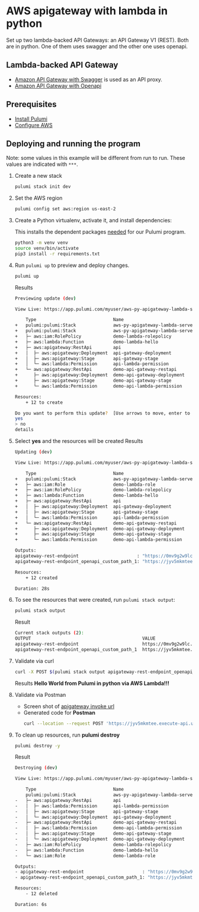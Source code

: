 # AWS apigateway with lambda in python

Set up two lambda-backed API Gateways: an API Gateway V1 (REST).  Both are in python.
One of them uses swagger and the other one uses openapi.

## Lambda-backed API Gateway
- [Amazon API Gateway with Swagger](https://aws.amazon.com/api-gateway/) is used as an API proxy.
- [Amazon API Gateway with Openapi](https://docs.aws.amazon.com/apigateway/latest/developerguide/http-api-open-api.html)

## Prerequisites
- [Install Pulumi](https://www.pulumi.com/docs/get-started/install/)
- [Configure AWS](https://www.pulumi.com/docs/get-started/aws/begin/#configure-pulumi-to-access-your-aws-account)

## Deploying and running the program

Note: some values in this example will be different from run to run.  These values are indicated
with `***`.

1. Create a new stack

    ```bash
    pulumi stack init dev
    ```

1. Set the AWS region

    ```bash
    pulumi config set aws:region us-east-2
    ```

1. Create a Python virtualenv, activate it, and install dependencies:

    This installs the dependent packages [needed](https://www.pulumi.com/docs/intro/concepts/how-pulumi-works/) for our Pulumi program.

    ```bash
    python3 -m venv venv
    source venv/bin/activate
    pip3 install -r requirements.txt
    ```

1. Run `pulumi up` to preview and deploy changes.

    ```bash
    pulumi up
    ```

    Results
    ```bash
    Previewing update (dev)

    View Live: https://app.pulumi.com/myuser/aws-py-apigateway-lambda-serverless/dev/previews/ba90036a-d9a8-4610-9fd1-632cec7743b9

        Type                             Name                                     Plan       
    +   pulumi:pulumi:Stack              aws-py-apigateway-lambda-serverless-dev  create...  
    +   pulumi:pulumi:Stack              aws-py-apigateway-lambda-serverless-dev  create     
    +   ├─ aws:iam:RolePolicy            demo-lambda-rolepolicy                   create     
    +   ├─ aws:lambda:Function           demo-lambda-hello                        create     
    +   ├─ aws:apigateway:RestApi        api                                      create     
    +   │  ├─ aws:apigateway:Deployment  api-gateway-deployment                   create     
    +   │  ├─ aws:apigateway:Stage       api-gateway-stage                        create     
    +   │  └─ aws:lambda:Permission      api-lambda-permission                    create     
    +   └─ aws:apigateway:RestApi        demo-api-gateway-restapi                 create     
    +      ├─ aws:apigateway:Deployment  demo-api-gateway-deployment              create     
    +      ├─ aws:apigateway:Stage       demo-api-gateway-stage                   create     
    +      └─ aws:lambda:Permission      demo-api-lambda-permission               create     
    
    Resources:
        + 12 to create

    Do you want to perform this update?  [Use arrows to move, enter to select, type to filter]
    yes
    > no
    details
    ```

1. Select **yes** and the resources will be created
    Results
    ```bash
    Updating (dev)

    View Live: https://app.pulumi.com/myuser/aws-py-apigateway-lambda-serverless/dev/updates/67

        Type                             Name                                     Status       
    +   pulumi:pulumi:Stack              aws-py-apigateway-lambda-serverless-dev  creating     
    +   ├─ aws:iam:Role                  demo-lambda-role                         created     
    +   ├─ aws:iam:RolePolicy            demo-lambda-rolepolicy                   created     
    +   ├─ aws:lambda:Function           demo-lambda-hello                        created     
    +   ├─ aws:apigateway:RestApi        api                                      created     
    +   │  ├─ aws:apigateway:Deployment  api-gateway-deployment                   created     
    +   │  ├─ aws:apigateway:Stage       api-gateway-stage                        created     
    +   │  └─ aws:lambda:Permission      api-lambda-permission                    created     
    +   └─ aws:apigateway:RestApi        demo-api-gateway-restapi                 created     
    +      ├─ aws:apigateway:Deployment  demo-api-gateway-deployment              created     
    +      ├─ aws:apigateway:Stage       demo-api-gateway-stage                   created     
    +      └─ aws:lambda:Permission      demo-api-lambda-permission               created     
    
    Outputs:
    apigateway-rest-endpoint                      : "https://0mv9g2w9lc.execute-api.us-east-2.amazonaws.com/dev"
    apigateway-rest-endpoint_openapi_custom_path_1: "https://jyv5mkmtee.execute-api.us-east-2.amazonaws.com/dev/test1"

    Resources:
        + 12 created

    Duration: 28s
    ```
1. To see the resources that were created, run `pulumi stack output`:

    ```bash
    pulumi stack output
    ```

    Result
    ```bash
    Current stack outputs (2):
    OUTPUT                                          VALUE
    apigateway-rest-endpoint                        https://0mv9g2w9lc.execute-api.us-east-2.amazonaws.com/dev
    apigateway-rest-endpoint_openapi_custom_path_1  https://jyv5mkmtee.execute-api.us-east-2.amazonaws.com/dev/test1
    ```
1.  Validate via curl
    ```bash
    curl -X POST $(pulumi stack output apigateway-rest-endpoint_openapi_custom_path_1)
    ```
    Results
    **Hello World from Pulumi in python via AWS Lambda!!!**

1. Validate via Postman

   - Screen shot of [apigateway invoke url](https://share.getcloudapp.com/04u2Wqyg)
   -  Generated code for **Postman**
        ```bash
        curl --location --request POST 'https://jyv5mkmtee.execute-api.us-east-2.amazonaws.com/dev/test1'
        ```

1.  To clean up resources, run **pulumi destroy**

    ```bash
    pulumi destroy -y
    ```

    Result
    ```bash
    Destroying (dev)

    View Live: https://app.pulumi.com/myuser/aws-py-apigateway-lambda-serverless/dev/updates/68

        Type                             Name                                     Status       
        pulumi:pulumi:Stack              aws-py-apigateway-lambda-serverless-dev               
    -   ├─ aws:apigateway:RestApi        api                                      deleted     
    -   │  ├─ aws:lambda:Permission      api-lambda-permission                    deleted     
    -   │  ├─ aws:apigateway:Stage       api-gateway-stage                        deleted     
    -   │  └─ aws:apigateway:Deployment  api-gateway-deployment                   deleted     
    -   ├─ aws:apigateway:RestApi        demo-api-gateway-restapi                 deleted     
    -   │  ├─ aws:lambda:Permission      demo-api-lambda-permission               deleted     
    -   │  ├─ aws:apigateway:Stage       demo-api-gateway-stage                   deleted     
    -   │  └─ aws:apigateway:Deployment  demo-api-gateway-deployment              deleted     
    -   ├─ aws:iam:RolePolicy            demo-lambda-rolepolicy                   deleted     
    -   ├─ aws:lambda:Function           demo-lambda-hello                        deleted     
    -   └─ aws:iam:Role                  demo-lambda-role                         deleted     
    
    Outputs:
    - apigateway-rest-endpoint                      : "https://0mv9g2w9lc.execute-api.us-east-2.amazonaws.com/dev"
    - apigateway-rest-endpoint_openapi_custom_path_1: "https://jyv5mkmtee.execute-api.us-east-2.amazonaws.com/dev/test1"

    Resources:
        - 12 deleted

    Duration: 6s
    ```